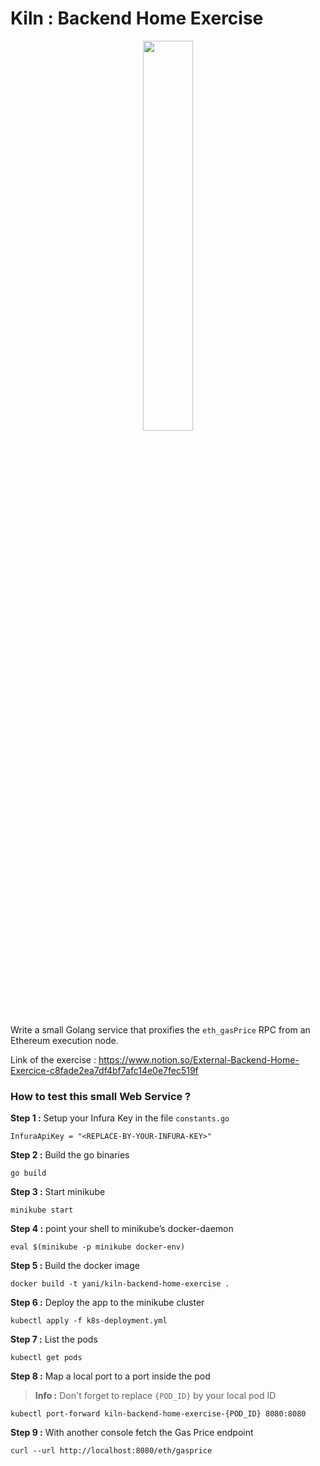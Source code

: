 # Kiln : Backend Home Exercise

<div style="text-align:center; width: 100%">
  <img src="https://financialit.net/sites/default/files/kiln1.png"  width="40%">
</div>

Write a small Golang service that proxifies the `eth_gasPrice` RPC from an Ethereum execution node.

Link of the exercise : https://www.notion.so/External-Backend-Home-Exercice-c8fade2ea7df4bf7afc14e0e7fec519f

### How to test this small Web Service ?

**Step 1 :** Setup your Infura Key in the file `constants.go`

    InfuraApiKey = "<REPLACE-BY-YOUR-INFURA-KEY>"

**Step 2 :** Build the go binaries

    go build

**Step 3 :** Start minikube

    minikube start

**Step 4 :** point your shell to minikube’s docker-daemon

    eval $(minikube -p minikube docker-env)

**Step 5 :** Build the docker image

    docker build -t yani/kiln-backend-home-exercise .

**Step 6 :** Deploy the app to the minikube cluster

    kubectl apply -f k8s-deployment.yml

**Step 7 :** List the pods

    kubectl get pods

**Step 8 :**  Map a local port to a port inside the pod

> **Info :** Don't forget to replace `{POD_ID}` by your local pod ID

    kubectl port-forward kiln-backend-home-exercise-{POD_ID} 8080:8080

**Step 9 :** With another console fetch the Gas Price endpoint

    curl --url http://localhost:8080/eth/gasprice